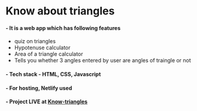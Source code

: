 # Know about triangles

#### - It is a web app which has following features

- quiz on triangles
- Hypotenuse calculator
- Area of a triangle calculator
- Tells you whether 3 angles entered by user are angles of traingle or not

#### - Tech stack - HTML, CSS, Javascript

#### - For hosting, Netlify used

#### - Project LIVE at [Know-triangles](https://know-triangles.netlify.app/)

